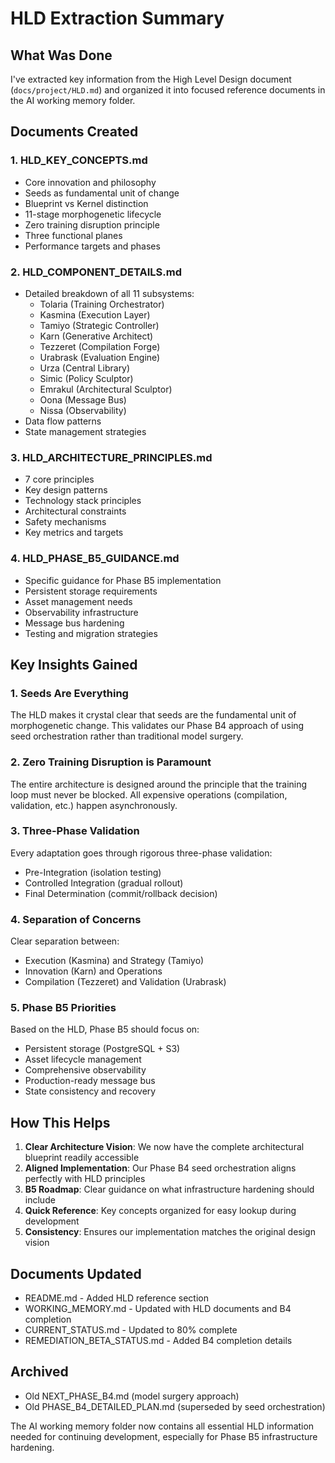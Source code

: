 # HLD Extraction Summary

## What Was Done

I've extracted key information from the High Level Design document (`docs/project/HLD.md`) and organized it into focused reference documents in the AI working memory folder.

## Documents Created

### 1. HLD_KEY_CONCEPTS.md
- Core innovation and philosophy
- Seeds as fundamental unit of change
- Blueprint vs Kernel distinction
- 11-stage morphogenetic lifecycle
- Zero training disruption principle
- Three functional planes
- Performance targets and phases

### 2. HLD_COMPONENT_DETAILS.md
- Detailed breakdown of all 11 subsystems:
  - Tolaria (Training Orchestrator)
  - Kasmina (Execution Layer)
  - Tamiyo (Strategic Controller)
  - Karn (Generative Architect)
  - Tezzeret (Compilation Forge)
  - Urabrask (Evaluation Engine)
  - Urza (Central Library)
  - Simic (Policy Sculptor)
  - Emrakul (Architectural Sculptor)
  - Oona (Message Bus)
  - Nissa (Observability)
- Data flow patterns
- State management strategies

### 3. HLD_ARCHITECTURE_PRINCIPLES.md
- 7 core principles
- Key design patterns
- Technology stack principles
- Architectural constraints
- Safety mechanisms
- Key metrics and targets

### 4. HLD_PHASE_B5_GUIDANCE.md
- Specific guidance for Phase B5 implementation
- Persistent storage requirements
- Asset management needs
- Observability infrastructure
- Message bus hardening
- Testing and migration strategies

## Key Insights Gained

### 1. Seeds Are Everything
The HLD makes it crystal clear that seeds are the fundamental unit of morphogenetic change. This validates our Phase B4 approach of using seed orchestration rather than traditional model surgery.

### 2. Zero Training Disruption is Paramount
The entire architecture is designed around the principle that the training loop must never be blocked. All expensive operations (compilation, validation, etc.) happen asynchronously.

### 3. Three-Phase Validation
Every adaptation goes through rigorous three-phase validation:
- Pre-Integration (isolation testing)
- Controlled Integration (gradual rollout)
- Final Determination (commit/rollback decision)

### 4. Separation of Concerns
Clear separation between:
- Execution (Kasmina) and Strategy (Tamiyo)
- Innovation (Karn) and Operations
- Compilation (Tezzeret) and Validation (Urabrask)

### 5. Phase B5 Priorities
Based on the HLD, Phase B5 should focus on:
- Persistent storage (PostgreSQL + S3)
- Asset lifecycle management
- Comprehensive observability
- Production-ready message bus
- State consistency and recovery

## How This Helps

1. **Clear Architecture Vision**: We now have the complete architectural blueprint readily accessible
2. **Aligned Implementation**: Our Phase B4 seed orchestration aligns perfectly with HLD principles
3. **B5 Roadmap**: Clear guidance on what infrastructure hardening should include
4. **Quick Reference**: Key concepts organized for easy lookup during development
5. **Consistency**: Ensures our implementation matches the original design vision

## Documents Updated

- README.md - Added HLD reference section
- WORKING_MEMORY.md - Updated with HLD documents and B4 completion
- CURRENT_STATUS.md - Updated to 80% complete
- REMEDIATION_BETA_STATUS.md - Added B4 completion details

## Archived

- Old NEXT_PHASE_B4.md (model surgery approach)
- Old PHASE_B4_DETAILED_PLAN.md (superseded by seed orchestration)

The AI working memory folder now contains all essential HLD information needed for continuing development, especially for Phase B5 infrastructure hardening.
